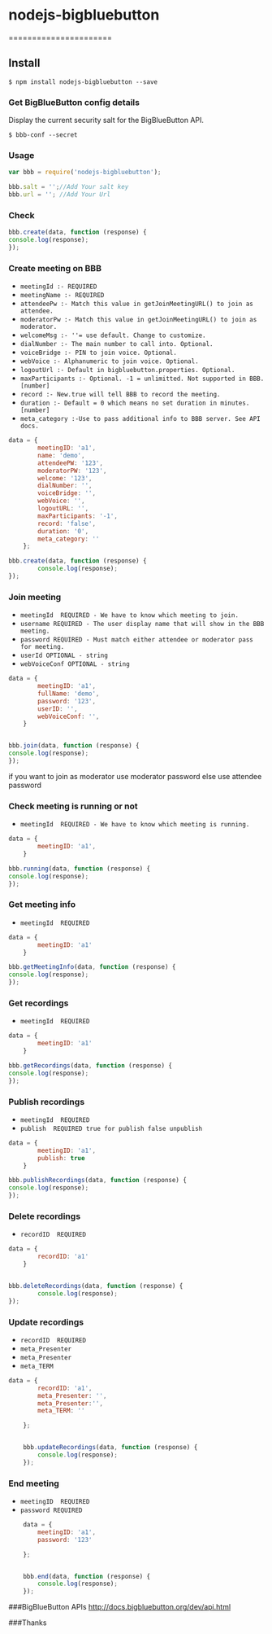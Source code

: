# nodejs-bigbluebutton
======================

## Install

```
$ npm install nodejs-bigbluebutton --save 
```
### Get BigBlueButton config details
Display the current security salt for the BigBlueButton API.

```
$ bbb-conf --secret
```


### Usage
```js
var bbb = require('nodejs-bigbluebutton');

bbb.salt = '';//Add Your salt key
bbb.url = ''; //Add Your Url
```

### Check 

```js
bbb.create(data, function (response) {
console.log(response);
});
```

### Create meeting on BBB

- `meetingId :- REQUIRED`
- `meetingName :- REQUIRED`
- `attendeePw :- Match this value in getJoinMeetingURL() to join as attendee.`
- `moderatorPw :- Match this value in getJoinMeetingURL() to join as moderator.`
- `welcomeMsg :- ''= use default. Change to customize.`
- `dialNumber :- The main number to call into. Optional.`
- `voiceBridge :- PIN to join voice. Optional.`
- `webVoice :- Alphanumeric to join voice. Optional.`
- `logoutUrl :- Default in bigbluebutton.properties. Optional.`
- `maxParticipants :- Optional. -1 = unlimitted. Not supported in BBB. [number]`
- `record :- New.true will tell BBB to record the meeting.`
- `duration :- Default = 0 which means no set duration in minutes. [number]`
- `meta_category :-Use to pass additional info to BBB server. See API docs.`

```js
data = {
        meetingID: 'a1',
        name: 'demo',
        attendeePW: '123',
        moderatorPW: '123',
        welcome: '123',
        dialNumber: '',
        voiceBridge: '',
        webVoice: '',
        logoutURL: '',
        maxParticipants: '-1',
        record: 'false',
        duration: '0',
        meta_category: ''
    };

bbb.create(data, function (response) {
        console.log(response);
});
```


### Join meeting 

- `meetingId  REQUIRED - We have to know which meeting to join.`
- `username REQUIRED - The user display name that will show in the BBB meeting.`
- `password REQUIRED - Must match either attendee or moderator pass for meeting.`
- `userId OPTIONAL - string`
- `webVoiceConf OPTIONAL - string`

```js
data = {
        meetingID: 'a1',
        fullName: 'demo',
        password: '123',
        userID: '',
        webVoiceConf: '',
    }


bbb.join(data, function (response) {
console.log(response);
}); 
```
if you want to join as moderator use moderator password else use attendee password

### Check meeting is running or not 

- `meetingId  REQUIRED - We have to know which meeting is running.`

```js
data = {
        meetingID: 'a1',
    }

bbb.running(data, function (response) {
console.log(response);
}); 
```
        

### Get meeting info 

- `meetingId  REQUIRED`

```js
data = {
        meetingID: 'a1'
    }

bbb.getMeetingInfo(data, function (response) {
console.log(response);
}); 
```


### Get recordings 

- `meetingId  REQUIRED`

```js
data = {
        meetingID: 'a1'
    }

bbb.getRecordings(data, function (response) {
console.log(response);
});
```


### Publish recordings 

- `meetingId  REQUIRED`
- `publish  REQUIRED true for publish false unpublish`

```js
data = {
        meetingID: 'a1',
        publish: true
    }

bbb.publishRecordings(data, function (response) {
console.log(response);
});
```


### Delete recordings

- `recordID  REQUIRED`

```js
data = {
        recordID: 'a1'
    }


bbb.deleteRecordings(data, function (response) {
        console.log(response);
});
```



### Update recordings

- `recordID  REQUIRED`
- `meta_Presenter `
- `meta_Presenter  `
- `meta_TERM `

```js
data = {
        recordID: 'a1',
        meta_Presenter: '',
        meta_Presenter:'',
        meta_TERM: ''

    };


    bbb.updateRecordings(data, function (response) {
        console.log(response);
    });
```



### End meeting

- `meetingID  REQUIRED`
- `password REQUIRED`

```js
    data = {
        meetingID: 'a1',
        password: '123'

    };


    bbb.end(data, function (response) {
        console.log(response);
    });
```
###BigBlueButton APIs
<http://docs.bigbluebutton.org/dev/api.html>



###Thanks
